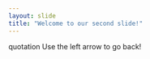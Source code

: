```yaml
---
layout: slide
title: "Welcome to our second slide!"
---
```

quotation
Use the left arrow to go back!
